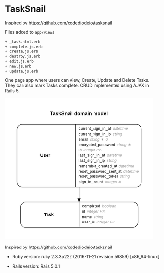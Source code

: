 # TaskSnail

Inspired by https://github.com/codediodeio/tasksnail

Files added to `app/views`
```
+ _task.html.erb
+ complete.js.erb
+ create.js.erb
+ destroy.js.erb
+ edit.js.erb
+ new.js.erb
+ update.js.erb
```
One page app where users can View, Create, Update and Delete Tasks. They can also mark Tasks complete. CRUD implemented using AJAX in Rails 5.

![TaskSnail ERD](erd.png)

Inspired by https://github.com/codediodeio/tasksnail

* Ruby version: ruby 2.3.3p222 (2016-11-21 revision 56859) [x86_64-linux]

* Rails version: Rails 5.0.1